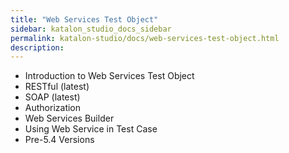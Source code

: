 ```yaml
---
title: "Web Services Test Object" 
sidebar: katalon_studio_docs_sidebar
permalink: katalon-studio/docs/web-services-test-object.html 
description: 
---
```

*   Introduction to Web Services Test Object
*   RESTful (latest)
*   SOAP (latest)
*   Authorization
*   Web Services Builder
*   Using Web Service in Test Case
*   Pre-5.4 Versions
